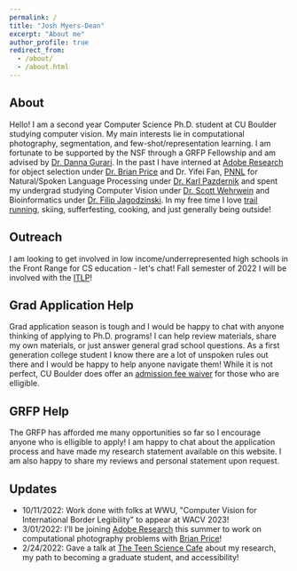 ```yaml
---
permalink: /
title: "Josh Myers-Dean"
excerpt: "About me"
author_profile: true
redirect_from: 
  - /about/
  - /about.html
---
```

## About
Hello! I am a second year Computer Science Ph.D. student at CU Boulder studying computer vision. My main interests lie in computational photography, segmentation, and few-shot/representation learning. I am fortunate to be supported by the NSF through a GRFP Fellowship and am advised by [Dr. Danna Gurari](https://home.cs.colorado.edu/~DrG/AboutMe.html). In the past I have interned at [Adobe Research](https://research.adobe.com/) for object selection under [Dr. Brian Price](https://www.brianpricephd.com/) and Dr. Yifei Fan, [PNNL](https://www.pnnl.gov/) for Natural/Spoken Language Processing under [Dr. Karl Pazdernik](https://www.linkedin.com/in/karl-pazdernik-1283b392/) and spent my undergrad studying Computer Vision under [Dr. Scott Wehrwein](https://facultyweb.cs.wwu.edu/~wehrwes/) and Bioinformatics under [Dr. Filip Jagodzinski](https://facultyweb.cs.wwu.edu/~jagodzf/). In my free time I love [trail running](https://ultrasignup.com/results_participant.aspx?fname=Josh&lname=Myers-Dean), skiing, sufferfesting, cooking, and just generally being outside!


## Outreach
I am looking to get involved in low income/underrepresented high schools in the Front Range for CS education - let's chat! Fall semester of 2022 I will be involved with the [ITLP](https://itll.colorado.edu/)!

## Grad Application Help
Grad application season is tough and I would be happy to chat with anyone thinking of applying to Ph.D. programs! I can help review materials, share my own materials, or just answer general grad school questions. As a first generation college student I know there are a lot of unspoken rules out there and I would be happy to help anyone navigate them! While it is not perfect, CU Boulder does offer an [admission fee waiver](https://www.colorado.edu/engineering/admissions/graduate-students/graduate-application-fee-waiver) for those who are elligible.

## GRFP Help
The GRFP has afforded me many opportunities so far so I encourage anyone who is elligible to apply! I am happy to chat about the application process and have made my research statement available on this website. I am also happy to share my reviews and personal statement upon request.

## Updates
- 10/11/2022: Work done with folks at WWU, "Computer Vision for International Border Legibility" to appear at WACV 2023!
- 3/01/2022: I'll be joining [Adobe Research](https://research.adobe.com/) this summer to work on computational photography problems with [Brian Price](https://www.brianpricephd.com/)!
- 2/24/2022: Gave a talk at [The Teen Science Cafe](https://teensciencecafe.org/cafes/science-discovery-teen-cafe/) about my research, my path to becoming a graduate student, and accessibility! 
